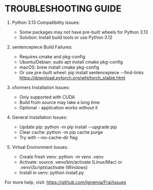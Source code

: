 
TROUBLESHOOTING GUIDE
=====================

1. Python 3.13 Compatibility Issues:
   - Some packages may not have pre-built wheels for Python 3.13
   - Solution: Install build tools or use Python 3.12

2. sentencepiece Build Failures:
   - Requires cmake and pkg-config
   - Ubuntu/Debian: sudo apt install cmake pkg-config
   - macOS: brew install cmake pkg-config
   - Or use pre-built wheel: pip install sentencepiece --find-links https://download.pytorch.org/whl/torch_stable.html

3. xformers Installation Issues:
   - Only supported with CUDA
   - Build from source may take a long time
   - Optional - application works without it

4. General Installation Issues:
   - Update pip: python -m pip install --upgrade pip
   - Clear cache: python -m pip cache purge
   - Try with --no-cache-dir flag

5. Virtual Environment Issues:
   - Create fresh venv: python -m venv .venv
   - Activate: source .venv/bin/activate (Linux/Mac) or .venv\Scripts\activate (Windows)
   - Install in venv: python install.py

For more help, visit: https://github.com/Ignemia/Frai/issues
